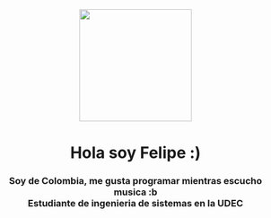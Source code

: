 <div id="header" align="center">
    <img align="center" src="https://media.giphy.com/media/btwPhnNxMZgBIA5gHj/giphy.gif" width="200"/>
    <h1 align="center">Hola soy Felipe :)</h1>
    <h3 align="center">Soy de Colombia, me gusta programar mientras escucho musica :b<br>Estudiante de ingenieria de sistemas en la UDEC</h3>
</div>

<!--
**FeliEraso03/FeliEraso03** is a ✨ _special_ ✨ repository because its `README.md` (this file) appears on your GitHub profile.

Here are some ideas to get you started:

- 🔭 I’m currently working on ...
- 🌱 I’m currently learning ...
- 👯 I’m looking to collaborate on ...
- 🤔 I’m looking for help with ...
- 💬 Ask me about ...
- 📫 How to reach me: ...
- 😄 Pronouns: ...
- ⚡ Fun fact: ...
-->
